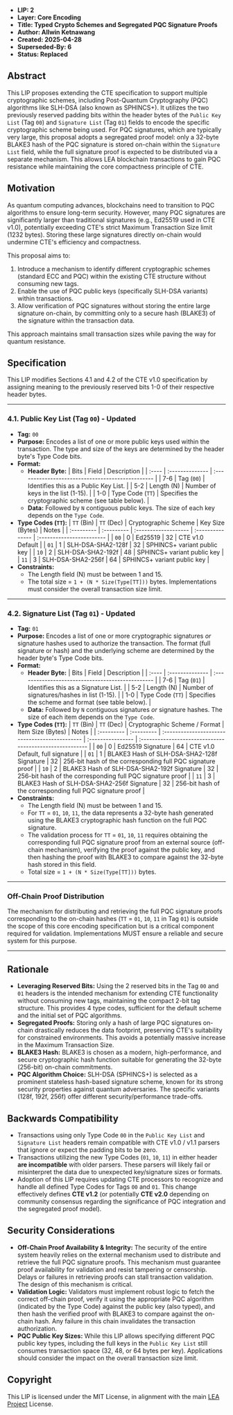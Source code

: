 * **LIP: 2**
* **Layer: Core Encoding**
* **Title: Typed Crypto Schemes and Segregated PQC Signature Proofs**
* **Author: Allwin Ketnawang**
* **Created: 2025-04-28**
* **Superseded-By: 6**
* **Status: Replaced**

## Abstract

This LIP proposes extending the CTE specification to support multiple cryptographic schemes, including Post-Quantum Cryptography (PQC) algorithms like SLH-DSA (also known as SPHINCS+). It utilizes the two previously reserved padding bits within the header bytes of the `Public Key List` (Tag `00`) and `Signature List` (Tag `01`) fields to encode the specific cryptographic scheme being used. For PQC signatures, which are typically very large, this proposal adopts a segregated proof model: only a 32-byte BLAKE3 hash of the PQC signature is stored on-chain within the `Signature List` field, while the full signature proof is expected to be distributed via a separate mechanism. This allows LEA blockchain transactions to gain PQC resistance while maintaining the core compactness principle of CTE.

## Motivation

As quantum computing advances, blockchains need to transition to PQC algorithms to ensure long-term security. However, many PQC signatures are significantly larger than traditional signatures (e.g., Ed25519 used in CTE v1.0), potentially exceeding CTE's strict Maximum Transaction Size limit (1232 bytes). Storing these large signatures directly on-chain would undermine CTE's efficiency and compactness.

This proposal aims to:

1.  Introduce a mechanism to identify different cryptographic schemes (standard ECC and PQC) within the existing CTE structure without consuming new tags.
2.  Enable the use of PQC public keys (specifically SLH-DSA variants) within transactions.
3.  Allow verification of PQC signatures without storing the entire large signature on-chain, by committing only to a secure hash (BLAKE3) of the signature within the transaction data.

This approach maintains small transaction sizes while paving the way for quantum resistance.

## Specification

This LIP modifies Sections 4.1 and 4.2 of the CTE v1.0 specification by assigning meaning to the previously reserved bits 1-0 of their respective header bytes.

---

### 4.1. Public Key List (Tag `00`) - Updated

* **Tag:** `00`
* **Purpose:** Encodes a list of one or more public keys used within the transaction. The type and size of the keys are determined by the header byte's Type Code bits.
* **Format:**
    * **Header Byte:**
        | Bits  | Field           | Description                                       |
        | :---- | :-------------- | :------------------------------------------------ |
        | 7-6   | Tag (`00`)      | Identifies this as a Public Key List.             |
        | 5-2   | Length (N)      | Number of keys in the list (1-15).                |
        | 1-0   | Type Code (`TT`) | Specifies the cryptographic scheme (see table below). |
    * **Data:** Followed by `N` contiguous public keys. The size of each key depends on the `Type Code`.
* **Type Codes (`TT`):**
    | `TT` (Bin) | `TT` (Dec) | Cryptographic Scheme | Key Size (Bytes) | Notes                     |
    | :--------- | :--------- | :------------------- | :--------------- | :------------------------ |
    | `00`       | 0          | Ed25519              | 32               | CTE v1.0 Default          |
    | `01`       | 1          | SLH-DSA-SHA2-128f    | 32               | SPHINCS+ variant public key |
    | `10`       | 2          | SLH-DSA-SHA2-192f    | 48               | SPHINCS+ variant public key |
    | `11`       | 3          | SLH-DSA-SHA2-256f    | 64               | SPHINCS+ variant public key |
* **Constraints:**
    * The Length field (N) must be between 1 and 15.
    * The total size = `1 + (N * Size(Type[TT]))` bytes. Implementations must consider the overall transaction size limit.

---

### 4.2. Signature List (Tag `01`) - Updated

* **Tag:** `01`
* **Purpose:** Encodes a list of one or more cryptographic signatures *or* signature hashes used to authorize the transaction. The format (full signature or hash) and the underlying scheme are determined by the header byte's Type Code bits.
* **Format:**
    * **Header Byte:**
        | Bits  | Field           | Description                                       |
        | :---- | :-------------- | :------------------------------------------------ |
        | 7-6   | Tag (`01`)      | Identifies this as a Signature List.              |
        | 5-2   | Length (N)      | Number of signatures/hashes in list (1-15).       |
        | 1-0   | Type Code (`TT`) | Specifies the scheme and format (see table below). |
    * **Data:** Followed by `N` contiguous signatures *or* signature hashes. The size of each item depends on the `Type Code`.
* **Type Codes (`TT`):**
    | `TT` (Bin) | `TT` (Dec) | Cryptographic Scheme / Format                  | Item Size (Bytes) | Notes                                                    |
    | :--------- | :--------- | :--------------------------------------------- | :---------------- | :------------------------------------------------------- |
    | `00`       | 0          | Ed25519 Signature                              | 64                | CTE v1.0 Default, full signature                         |
    | `01`       | 1          | BLAKE3 Hash of SLH-DSA-SHA2-128f Signature | 32                | 256-bit hash of the corresponding full PQC signature proof |
    | `10`       | 2          | BLAKE3 Hash of SLH-DSA-SHA2-192f Signature | 32                | 256-bit hash of the corresponding full PQC signature proof |
    | `11`       | 3          | BLAKE3 Hash of SLH-DSA-SHA2-256f Signature | 32                | 256-bit hash of the corresponding full PQC signature proof |
* **Constraints:**
    * The Length field (N) must be between 1 and 15.
    * For `TT` = `01`, `10`, `11`, the data represents a 32-byte hash generated using the BLAKE3 cryptographic hash function on the full PQC signature.
    * The validation process for `TT` = `01`, `10`, `11` requires obtaining the corresponding full PQC signature proof from an external source (off-chain mechanism), verifying the proof against the public key, and then hashing the proof with BLAKE3 to compare against the 32-byte hash stored in this field.
    * Total size = `1 + (N * Size(Type[TT]))` bytes.

---

### Off-Chain Proof Distribution

The mechanism for distributing and retrieving the full PQC signature proofs corresponding to the on-chain hashes (`TT` = `01`, `10`, `11` in Tag `01`) is outside the scope of this core encoding specification but is a critical component required for validation. Implementations MUST ensure a reliable and secure system for this purpose.

---

## Rationale

* **Leveraging Reserved Bits:** Using the 2 reserved bits in the Tag `00` and `01` headers is the intended mechanism for extending CTE functionality without consuming new tags, maintaining the compact 2-bit tag structure. This provides 4 type codes, sufficient for the default scheme and the initial set of PQC algorithms.
* **Segregated Proofs:** Storing only a hash of large PQC signatures on-chain drastically reduces the data footprint, preserving CTE's suitability for constrained environments. This avoids a potentially massive increase in the Maximum Transaction Size.
* **BLAKE3 Hash:** BLAKE3 is chosen as a modern, high-performance, and secure cryptographic hash function suitable for generating the 32-byte (256-bit) on-chain commitments.
* **PQC Algorithm Choice:** SLH-DSA (SPHINCS+) is selected as a prominent stateless hash-based signature scheme, known for its strong security properties against quantum adversaries. The specific variants (128f, 192f, 256f) offer different security/performance trade-offs.

## Backwards Compatibility

* Transactions using only Type Code `00` in the `Public Key List` and `Signature List` headers remain compatible with CTE v1.0 / v1.1 parsers that ignore or expect the padding bits to be zero.
* Transactions utilizing the new Type Codes (`01`, `10`, `11`) in either header **are incompatible** with older parsers. These parsers will likely fail or misinterpret the data due to unexpected key/signature sizes or formats.
* Adoption of this LIP requires updating CTE processors to recognize and handle all defined Type Codes for Tags `00` and `01`. This change effectively defines **CTE v1.2** (or potentially **CTE v2.0** depending on community consensus regarding the significance of PQC integration and the segregated proof model).

## Security Considerations

* **Off-Chain Proof Availability & Integrity:** The security of the entire system heavily relies on the external mechanism used to distribute and retrieve the full PQC signature proofs. This mechanism must guarantee proof availability for validation and resist tampering or censorship. Delays or failures in retrieving proofs can stall transaction validation. The design of this mechanism is critical.
* **Validation Logic:** Validators must implement robust logic to fetch the correct off-chain proof, verify it using the appropriate PQC algorithm (indicated by the Type Code) against the public key (also typed), and then hash the verified proof with BLAKE3 to compare against the on-chain hash. Any failure in this chain invalidates the transaction authorization.
* **PQC Public Key Sizes:** While this LIP allows specifying different PQC public key types, including the full keys in the `Public Key List` still consumes transaction space (32, 48, or 64 bytes per key). Applications should consider the impact on the overall transaction size limit.

## Copyright

This LIP is licensed under the MIT License, in alignment with the main [LEA Project](https://getlea.org) License.